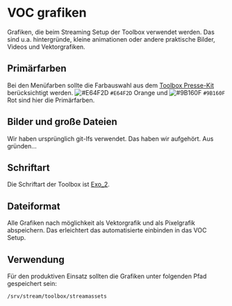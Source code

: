  VOC grafiken
====================
Grafiken, die beim Streaming Setup der Toolbox verwendet werden.
Das sind u.a. hintergründe, kleine animationen oder andere praktische Bilder, Videos und Vektorgrafiken.


 Primärfarben
------------------
Bei den Menüfarben sollte die Farbauswahl aus dem [Toolbox Presse-Kit](https://github.com/ToolboxBodensee/presskit) berücksichtigt werden. ![#E64F2D](https://placehold.it/15/E64F2D/000000?text=+) `#E64F2D` Orange und ![#9B160F](https://placehold.it/15/9B160F/000000?text=+) `#9B160F` Rot sind hier die Primärfarben.


 Bilder und große Dateien
---------------------------
Wir haben ursprünglich git-lfs verwendet. Das haben wir aufgehört. Aus gründen...

 Schriftart
------------
Die Schriftart der Toolbox ist [Exo_2](https://github.com/ToolboxBodensee/toolbox-voc_ansible/tree/master/files/Exo_2).


 Dateiformat
-------------
Alle Grafiken nach möglichkeit als Vektorgrafik und als Pixelgrafik abspeichern. Das erleichtert das automatisierte einbinden in das VOC Setup.


 Verwendung
------------

Für den produktiven Einsatz sollten die Grafiken unter folgenden Pfad gespeichert sein:

````bash
/srv/stream/toolbox/streamassets
```` 
